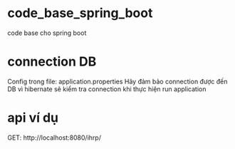 # code_base_spring_boot
code base cho spring boot
# connection DB
Config trong file: application.properties
Hãy đảm bảo connection được đến DB vì hibernate sẽ kiểm tra connection khi thực hiện run application
# api ví dụ
 GET: http://localhost:8080/ihrp/